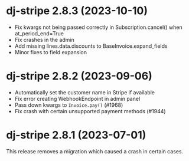 # dj-stripe 2.8.3 (2023-10-10)

- Fix kwargs not being passed correctly in Subscription.cancel() when at_period_end=True
- Fix crashes in the admin
- Add missing lines.data.discounts to BaseInvoice.expand_fields
- Minor fixes to field expansion

# dj-stripe 2.8.2 (2023-09-06)

- Automatically set the customer name in Stripe if available
- Fix error creating WebhookEndpoint in admin panel
- Pass down kwargs to `Invoice.pay()` (#1968)
- Fix crash with certain unsupported payment methods (#1944)

# dj-stripe 2.8.1 (2023-07-01)

This release removes a migration which caused a crash in certain cases.
